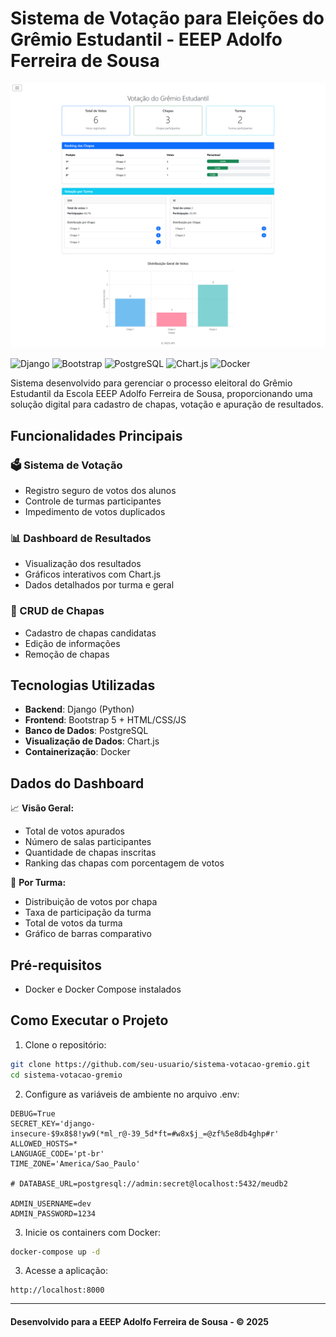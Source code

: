 # Sistema de Votação para Eleições do Grêmio Estudantil - EEEP Adolfo Ferreira de Sousa

![Dashboard do Sistema de Votação](https://raw.githubusercontent.com/Kauanrodrigues01/Kauanrodrigues01/refs/heads/main/images/projetos/sistema-eleicoes-gremio/foto-dashboard-eleicoes-gremio.png)

![Django](https://img.shields.io/badge/Django-092E20?style=for-the-badge&logo=django&logoColor=white)
![Bootstrap](https://img.shields.io/badge/Bootstrap-563D7C?style=for-the-badge&logo=bootstrap&logoColor=white)
![PostgreSQL](https://img.shields.io/badge/PostgreSQL-316192?style=for-the-badge&logo=postgresql&logoColor=white)
![Chart.js](https://img.shields.io/badge/Chart.js-FF6384?style=for-the-badge&logo=chartdotjs&logoColor=white)
![Docker](https://img.shields.io/badge/Docker-2496ED?style=for-the-badge&logo=docker&logoColor=white)

Sistema desenvolvido para gerenciar o processo eleitoral do Grêmio Estudantil da Escola EEEP Adolfo Ferreira de Sousa, proporcionando uma solução digital para cadastro de chapas, votação e apuração de resultados.

## Funcionalidades Principais

### 🗳️ Sistema de Votação
- Registro seguro de votos dos alunos
- Controle de turmas participantes
- Impedimento de votos duplicados

### 📊 Dashboard de Resultados
- Visualização dos resultados
- Gráficos interativos com Chart.js
- Dados detalhados por turma e geral

### 👥 CRUD de Chapas
- Cadastro de chapas candidatas
- Edição de informações
- Remoção de chapas

## Tecnologias Utilizadas

- **Backend**: Django (Python)
- **Frontend**: Bootstrap 5 + HTML/CSS/JS
- **Banco de Dados**: PostgreSQL
- **Visualização de Dados**: Chart.js
- **Containerização**: Docker

## Dados do Dashboard

📈 **Visão Geral:**
- Total de votos apurados
- Número de salas participantes
- Quantidade de chapas inscritas
- Ranking das chapas com porcentagem de votos

🏫 **Por Turma:**
- Distribuição de votos por chapa
- Taxa de participação da turma
- Total de votos da turma
- Gráfico de barras comparativo

## Pré-requisitos

- Docker e Docker Compose instalados

## Como Executar o Projeto

1. Clone o repositório:
```bash
git clone https://github.com/seu-usuario/sistema-votacao-gremio.git
cd sistema-votacao-gremio
```

2. Configure as variáveis de ambiente no arquivo .env:
```text
DEBUG=True
SECRET_KEY='django-insecure-$9x8$8!yw9(*ml_r@-39_5d*ft=#w8x$j_=@zf%5e8db4ghp#r'
ALLOWED_HOSTS=*
LANGUAGE_CODE='pt-br'
TIME_ZONE='America/Sao_Paulo'

# DATABASE_URL=postgresql://admin:secret@localhost:5432/meudb2

ADMIN_USERNAME=dev
ADMIN_PASSWORD=1234
```

3. Inicie os containers com Docker:
```bash
docker-compose up -d
```

3. Acesse a aplicação:
```
http://localhost:8000
```

---

#### Desenvolvido para a EEEP Adolfo Ferreira de Sousa - © 2025

<br>
<br>
